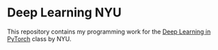 # Deep Learning NYU
This repository contains my programming work for the [Deep Learning in PyTorch](https://atcold.github.io/pytorch-Deep-Learning/) class by NYU.
